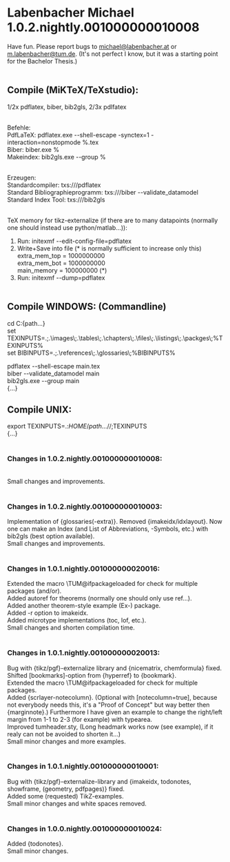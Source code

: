 # Labenbacher Michael 1.0.2.nightly.001000000010008
Have fun. Please report bugs to michael@labenbacher.at or m.labenbacher@tum.de. (It's not perfect I know, but it was a starting point for the Bachelor Thesis.)<br /><br />

## Compile (MiKTeX/TeXstudio):<br />
1/2x pdflatex, biber, bib2gls, 2/3x pdlfatex<br /><br />

Befehle:<br />
PdfLaTeX: pdflatex.exe --shell-escape -synctex=1 -interaction=nonstopmode %.tex<br />
Biber: biber.exe %<br />
Makeindex: bib2gls.exe --group %<br /><br />

Erzeugen:<br />
Standardcompiler: txs:///pdflatex<br />
Standard Bibliographieprogramm: txs:///biber --validate_datamodel<br />
Standard Index Tool: txs:///bib2gls<br /><br />

TeX memory for tikz-externalize (if there are to many datapoints (normally one should instead use python/matlab...)):<br />
1. Run: initexmf --edit-config-file=pdflatex<br />
2. Write+Save into file (* is normally sufficient to increase only this)<br />
extra_mem_top 	= 1000000000<br />
extra_mem_bot 	= 1000000000<br />
main_memory 	= 100000000 (*)<br />
3. Run: initexmf --dump=pdflatex<br /><br />

## Compile WINDOWS: (Commandline)<br />
cd C:\{path...}<br />
set TEXINPUTS=.;.\images\\;.\tables\\;.\chapters\\;.\files\\;.\listings\\;.\packges\\;%TEXINPUTS%<br />
set BIBINPUTS=.;.\references\\;.\glossaries\\;%BIBINPUTS%<br /> 

pdflatex --shell-escape main.tex<br />
biber --validate_datamodel main<br />
bib2gls.exe --group main<br />
{...}<br />

## Compile UNIX:<br />
export TEXINPUTS=.:$HOME/{path...}//;$TEXINPUTS<br />
{...}<br /><br />

### Changes in 1.0.2.nightly.001000000010008:<br />
<br />
Small changes and improvements.<br /><br />

### Changes in 1.0.2.nightly.001000000010003:<br />
Implementation of {glossaries(-extra)}. Removed {imakeidx/idxlayout}. Now one can make an Index (and List of Abbreviations, -Symbols, etc.) with bib2gls (best option available).<br />
Small changes and improvements.<br /><br />

### Changes in 1.0.1.nightly.001000000020016:<br />
Extended the macro \TUM@ifpackageloaded for check for multiple packages (and/or).<br />
Added autoref for theorems (normally one should only use ref...).<br />
Added another theorem-style example (Ex-) package.<br />
Added -r option to imakeidx.<br />
Added microtype implementations (toc, lof, etc.).<br />
Small changes and shorten compilation time.<br /><br />

### Changes in 1.0.1.nightly.001000000020013:<br />
Bug with {tikz/pgf}-externalize library and {nicematrix, chemformula} fixed.<br />
Shifted [bookmarks]-option from {hyperref} to {bookmark}.<br />
Extended the macro \TUM@ifpackageloaded for check for multiple packages.<br />
Added {scrlayer-notecolumn}. (Optional with [notecolumn=true], because not everybody needs this, it's a "Proof of Concept" but way better then {marginnote}.) Furthermore I have given an example to change the right/left margin from 1-1 to 2-3 (for example) with typearea.<br />
Improved tumheader.sty, (Long headmark works now (see example), if it realy can not be avoided to shorten it...)<br />
Small minor changes and more examples.<br /><br />

### Changes in 1.0.1.nightly.001000000010001:<br />
Bug with {tikz/pgf}-externalize-library and {imakeidx, todonotes, showframe, (geometry, pdfpages)} fixed.<br />
Added some (requested) TikZ-examples.<br />
Small minor changes and white spaces removed.<br /><br />

### Changes in 1.0.0.nightly.001000000010024:<br />
Added {todonotes}.<br />
Small minor changes.